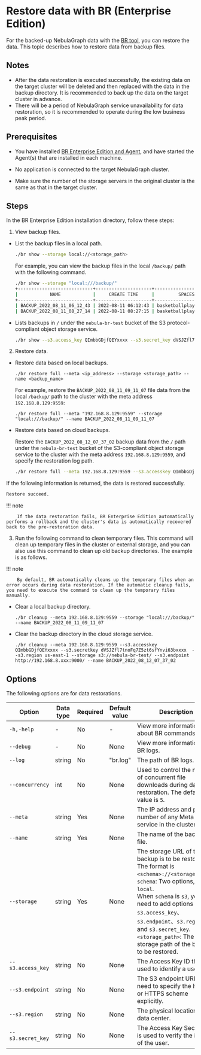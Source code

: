 # Restore data with BR (Enterprise Edition)

For the backed-up NebulaGraph data with the [BR tool](2.install-tools.md), you can restore the data. This topic describes how to restore data from backup files.

## Notes

- After the data restoration is executed successfully, the existing data on the target cluster will be deleted and then replaced with the data in the backup directory. It is recommended to back up the data on the target cluster in advance.
- There will be a period of NebulaGraph service unavailability for data restoration, so it is recommended to operate during the low business peak period.

## Prerequisites

- You have installed [BR Enterprise Edition and Agent](2.install-tools.md), and have started the Agent(s) that are installed in each machine.

- No application is connected to the target NebulaGraph cluster.

- Make sure the number of the storage servers in the original cluster is the same as that in the target cluster.

## Steps

In the BR Enterprise Edition installation directory, follow these steps:

1. View backup files.

  - List the backup files in a local path. 
  
    ```bash
    ./br show --storage local://<storage_path>
    ```

    For example, you can view the backup files in the local `/backup/` path with the following command.

    ```bash
    ./br show --storage "local:///backup/"
    +----------------------------+---------------------+------------------------+-------------+------------+----------------------------+
    |            NAME            |     CREATE TIME     |         SPACES         | FULL BACKUP | ALL SPACES |      BASE BACKUP NAME      |
    +----------------------------+---------------------+------------------------+-------------+------------+----------------------------+
    | BACKUP_2022_08_11_06_12_43 | 2022-08-11 06:12:43 | basketballplayer       | true        | true       |                            |
    | BACKUP_2022_08_11_08_27_14 | 2022-08-11 08:27:15 | basketballplayer,br    | false       | true       | BACKUP_2022_08_11_06_12_43 |
    ```

  - Lists backups in `/` under the `nebula-br-test` bucket of the S3 protocol-compliant object storage service.

    ```bash
    ./br show --s3.access_key QImbbGDjfQEYxxxx --s3.secret_key dVSJZfl7tnoFq7Z5zt6sfYnvi63bxxxx  --s3.region us-east-1 --storage s3://nebula-br-test/ --s3.endpoint http://192.168.8.xxx:9000/
    ```

2. Restore data.
   
  - Restore data based on local backups.
  
    ```
    ./br restore full --meta <ip_address> --storage <storage_path> --name <backup_name>
    ```

    For example, restore the `BACKUP_2022_08_11_09_11_07` file data from the local `/backup/` path to the cluster with the meta address `192.168.8.129:9559`:

    ```
    ./br restore full --meta "192.168.8.129:9559" --storage "local:///backup/" --name BACKUP_2022_08_11_09_11_07
    ```
  
  - Restore data based on cloud backups.
  
    Restore the `BACKUP_2022_08_12_07_37_02` backup data from the `/` path under the `nebula-br-test` bucket of the S3-compliant object storage service to the cluster with the meta address `192.168.8.129:9559`, and specify the restoration log path.

    ```bash
    ./br restore full --meta 192.168.8.129:9559 --s3.accesskey QImbbGDjfQEYxxxx --s3.secretkey dVSJZfl7tnoFq7Z5zt6sfYnvi63bxxxx  --s3.region us-east-1 --storage s3://nebula-br-test/ --s3.endpoint http://192.168.8.xxx:9000/ --log "3.log" --name BACKUP_2022_08_12_07_37_02
    ```
    
  If the following information is returned, the data is restored successfully.

  ```bash
  Restore succeed.
  ```
  
  !!! note

        If the data restoration fails, BR Enterprise Edition automatically performs a rollback and the cluster's data is automatically recovered back to the pre-restoration data.


3. Run the following command to clean temporary files. This command will clean up temporary files in the cluster or external storage, and you can also use this command to clean up old backup directories. The example is as follows.
   
  !!! note

        By default, BR automatically cleans up the temporary files when an error occurs during data restoration. If the automatic cleanup fails, you need to execute the command to clean up the temporary files manually. 

  - Clear a local backup directory.
  
    ```
    ./br cleanup --meta 192.168.8.129:9559 --storage "local:///backup/" --name BACKUP_2022_08_11_09_11_07
    ```

  - Clear the backup directory in the cloud storage service.
  
    ```
    ./br cleanup --meta 192.168.8.129:9559 --s3.accesskey QImbbGDjfQEYxxxx --s3.secretkey dVSJZfl7tnoFq7Z5zt6sfYnvi63bxxxx  --s3.region us-east-1 --storage s3://nebula-br-test/ --s3.endpoint http://192.168.8.xxx:9000/ --name BACKUP_2022_08_12_07_37_02
    ```

## Options

The following options are for data restorations.

| Option | Data type | Required | Default value | Description |
| --- | --- | --- | --- | --- |
| `-h,-help` | - | No | - | View more information about BR commands. |
| `--debug` | - | No | None | View more information for BR logs. |
| `--log` | string | No | "br.log" | The path of BR logs.  |
| `--concurrency` | int | No | None | Used to control the number of concurrent file downloads during data restoration. The default value is `5`.|
| `--meta` | string |Yes| None | The IP address and port number of any Meta service in the cluster.  |
| `--name` | string |   Yes | None | The name of the backup file. |
| `--storage` | string | Yes | None | The storage URL of the backup is to be restored. The format is `<schema>://<storage_path>`.<br>`schema`: Two options, `s3` and `local`.<br>When `schema` is `s3`, you still need to add options of `s3.access_key`、`s3.endpoint`、`s3.region`, and `s3.secret_key`.<br>`<storage_path>`: The storage path of the backup to be restored.|
| `--s3.access_key` | string | No | None | The Access Key ID that is used to identify a user. |
| `--s3.endpoint` | string | No | None | The S3 endpoint URL. You need to specify the HTTP or HTTPS scheme explicitly.  |
| `--s3.region` | string | No | None | The physical location of a data center. |
| `--s3.secret_key` | string | No | None | The Access Key Secret that is used to verify the identity of the user. |